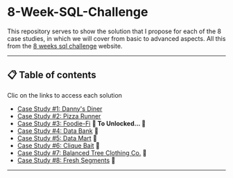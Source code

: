 # 8-Week-SQL-Challenge

This repository serves to show the solution that I propose for each of the 8 case studies, in which we will cover from basic to advanced aspects. All this from the [8 weeks sql challenge](https://8weeksqlchallenge.com/) website.

***

## 📋 Table of contents

Clic on the links to access each solution

- [Case Study #1: Danny's Diner](https://github.com/JonathanDavid29/8-Week-SQL-Challenge/blob/1d6055753c72c767875b65099ea9c7aa738a645a/Case%20Study%20%231%20-%20Danny's%20Diner/README.md)
- [Case Study #2: Pizza Runner]()
- [Case Study #3: Foodie-Fi]() **👾 To Unlocked... 👾**
- [Case Study #4: Data Bank]() 👾
- [Case Study #5: Data Mart]() 👾
- [Case Study #6: Clique Bait]() 👾
- [Case Study #7: Balanced Tree Clothing Co.]() 👾
- [Case Study #8: Fresh Segments]() 👾

***
